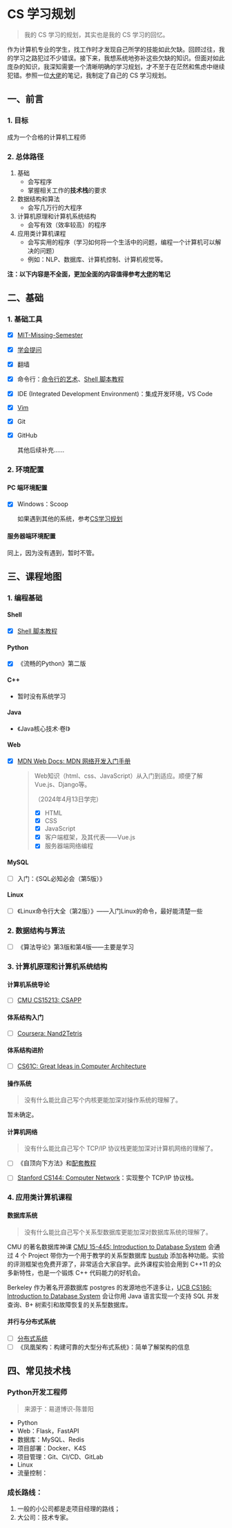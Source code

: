 # CS 学习规划

> 我的 CS 学习的规划，其实也是我的 CS 学习的回忆。

作为计算机专业的学生，找工作时才发现自己所学的技能如此欠缺。回顾过往，我的学习之路犯过不少错误。接下来，我想系统地弥补这些欠缺的知识。但面对如此庞杂的知识，我深知需要一个清晰明确的学习规划，才不至于在茫然和焦虑中继续犯错。参照一位[大佬](https://csdiy.wiki/CS%E5%AD%A6%E4%B9%A0%E8%A7%84%E5%88%92/)的笔记，我制定了自己的 CS 学习规划。

## 一、前言

### 1. 目标

成为一个合格的计算机工程师

### 2. 总体路径

1. 基础
   - 会写程序
   - 掌握相关工作的**技术栈**的要求
2. 数据结构和算法
   - 会写几万行的大程序
3. 计算机原理和计算机系统结构
   - 会写有效（效率较高）的程序
4. 应用类计算机课程
   - 会写实用的程序（学习如何将一个生活中的问题，编程一个计算机可以解决的问题）
   - 例如：NLP、数据库、计算机控制、计算机视觉等。

**注：以下内容是不全面，更加全面的内容值得参考[大佬](https://csdiy.wiki/CS%E5%AD%A6%E4%B9%A0%E8%A7%84%E5%88%92/)的笔记**

## 二、基础

### 1. 基础工具

- [x] [MIT-Missing-Semester](https://csdiy.wiki/%E7%BC%96%E7%A8%8B%E5%85%A5%E9%97%A8/MIT-Missing-Semester/) 
- [x] [学会提问](https://github.com/ryanhanwu/How-To-Ask-Questions-The-Smart-Way/blob/main/README-zh_CN.md)
- [x] 翻墙

- [x] 命令行：[命令行的艺术](https://github.com/jlevy/the-art-of-command-line/blob/master/README-zh.md)、[Shell 脚本教程](https://www.shellscript.sh/)

- [x] IDE (Integrated Development Environment)：集成开发环境，VS Code
- [x] [Vim](https://csdiy.wiki/%E5%BF%85%E5%AD%A6%E5%B7%A5%E5%85%B7/Vim/)

- [x] Git

- [x] GitHub

  其他后续补充……

### 2. 环境配置

#### PC 端环境配置

- [x] Windows：Scoop

  如果遇到其他的系统，参考[CS学习规划](https://csdiy.wiki/CS%E5%AD%A6%E4%B9%A0%E8%A7%84%E5%88%92/)

#### 服务器端环境配置

同上，因为没有遇到，暂时不管。

## 三、课程地图

### 1. 编程基础

#### Shell

- [x] [Shell 脚本教程](https://www.shellscript.sh/)

#### Python

- [x] 《流畅的Python》第二版

#### C++

- 暂时没有系统学习

#### Java

- 《Java核心技术·卷I》

#### Web

- [x] [MDN Web Docs: MDN 网络开发入门手册](https://developer.mozilla.org/zh-CN/docs/Learn)

  > Web知识（html、css、JavaScript）从入门到适应。顺便了解Vue.js、Django等。
  >
  > （2024年4月13日学完）
  >
  > - [x] HTML
  > - [x] CSS
  > - [x] JavaScript
  > - [x] 客户端框架，及其代表——Vue.js
  > - [x] 服务器端网络编程

#### MySQL

- [ ] 入门：《SQL必知必会（第5版）》

#### Linux

- [ ] 《Linux命令行大全（第2版）》——入门Linux的命令，最好能清楚一些

### 2. 数据结构与算法

- [ ] 《算法导论》第3版和第4版——主要是学习

### 3. 计算机原理和计算机系统结构

#### 计算机系统导论

- [ ] [CMU CS15213: CSAPP](https://csdiy.wiki/%E4%BD%93%E7%B3%BB%E7%BB%93%E6%9E%84/CSAPP/)

#### 体系结构入门

- [ ] [Coursera: Nand2Tetris](https://csdiy.wiki/%E4%BD%93%E7%B3%BB%E7%BB%93%E6%9E%84/N2T/)

#### 体系结构进阶

- [ ] [CS61C: Great Ideas in Computer Architecture](https://csdiy.wiki/%E4%BD%93%E7%B3%BB%E7%BB%93%E6%9E%84/CS61C/)

#### 操作系统

> 没有什么能比自己写个内核更能加深对操作系统的理解了。

暂未确定。

#### 计算机网络

> 没有什么能比自己写个 TCP/IP 协议栈更能加深对计算机网络的理解了。

- [ ] 《自顶向下方法》和[配套教程](https://csdiy.wiki/%E8%AE%A1%E7%AE%97%E6%9C%BA%E7%BD%91%E7%BB%9C/topdown/)

- [ ] [Stanford CS144: Computer Network](计算机网络/CS144.md)：实现整个 TCP/IP 协议栈。

### 4. 应用类计算机课程

#### 数据库系统

> 没有什么能比自己写个关系型数据库更能加深对数据库系统的理解了。

CMU 的著名数据库神课 [CMU 15-445: Introduction to Database System](数据库系统/15445.md) 会通过 4 个 Project 带你为一个用于教学的关系型数据库 [bustub](https://github.com/cmu-db/bustub) 添加各种功能。实验的评测框架也免费开源了，非常适合大家自学。此外课程实验会用到 C++11 的众多新特性，也是一个锻炼 C++ 代码能力的好机会。

Berkeley 作为著名开源数据库 postgres 的发源地也不遑多让，[UCB CS186: Introduction to Database System](数据库系统/CS186.md) 会让你用 Java 语言实现一个支持 SQL 并发查询、B+ 树索引和故障恢复的关系型数据库。

#### 并行与分布式系统

- [ ] [分布式系统](https://csdiy.wiki/%E5%B9%B6%E8%A1%8C%E4%B8%8E%E5%88%86%E5%B8%83%E5%BC%8F%E7%B3%BB%E7%BB%9F/MIT6.824/)
- [ ] 《凤凰架构：构建可靠的大型分布式系统》：简单了解架构的信息

## 四、常见技术栈

### Python开发工程师

> 来源于：易道博识-陈普阳

- Python
- Web：Flask，FastAPI
- 数据库：MySQL、Redis
- 项目部署：Docker、K4S
- 项目管理：Git、CI/CD、GitLab
- Linux
- 流量控制：

### 成长路线：

1. 一般的小公司都是走项目经理的路线；
2. 大公司：技术专家。
